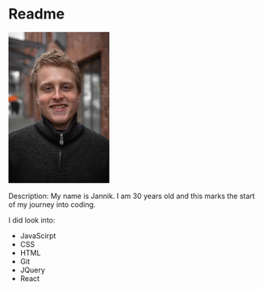 # Readme

<img src="IMG_9949.jpeg" alt="profilepic" width="200"/>


Description: My name is Jannik. I am 30 years old and this marks the start of my journey into coding.

I did look into:
- JavaScirpt
- CSS
- HTML
- Git
- JQuery
- React
